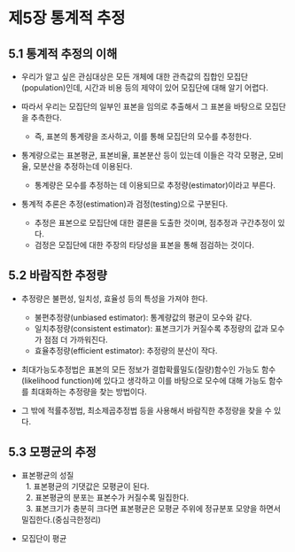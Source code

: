 # 제5장 통계적 추정

## 5.1 통계적 추정의 이해

- 우리가 알고 싶은 관심대상은 모든 개체에 대한 관측값의 집합인 모집단(population)인데, 시간과 비용 등의 제약이 있어 모집단에 대해 알기 어렵다.
- 따라서 우리는 모집단의 일부인 표본을 임의로 추출해서 그 표본을 바탕으로 모집단을 추측한다.
  - 즉, 표본의 통계량을 조사하고, 이를 통해 모집단의 모수를 추정한다.
- 통계량으로는 표본평균, 표본비율, 표본분산 등이 있는데 이들은 각각 모평균, 모비율, 모분산을 추정하는데 이용된다.
  - 통계량은 모수를 추정하는 데 이용되므로 추정량(estimator)이라고 부른다.
  
- 통계적 추론은 추정(estimation)과 검정(testing)으로 구분된다.
  - 추정은 표본으로 모집단에 대한 결론을 도출한 것이며, 점추정과 구간추정이 있다.
  - 검정은 모집단에 대한 주장의 타당성을 표본을 통해 점검하는 것이다.
  
## 5.2 바람직한 추정량

- 추정량은 불편성, 일치성, 효율성 등의 특성을 가져야 한다.
  - 불편추정량(unbiased estimator): 통계량값의 평균이 모수와 같다.
  - 일치추정량(consistent estimator): 표본크기가 커질수록 추정량의 값과 모수가 점점 더 가까워진다.
  - 효율추정량(efficient estimator): 추정량의 분산이 작다.
  
- 최대가능도추정법은 표본의 모든 정보가 결합확률밀도(질량)함수인 가능도 함수(likelihood function)에 있다고 생각하고 이를 바탕으로 모수에 대해 가능도 함수를 최대화하는 추정량을 찾는 방법이다.
- 그 밖에 적률추정법, 최소제곱추정법 등을 사용해서 바람직한 추정량을 찾을 수 있다.

## 5.3 모평균의 추정

- 표본평균의 성질  
&nbsp;&nbsp;1. 표본평균의 기댓값은 모평균이 된다.  
&nbsp;&nbsp;2. 표본평균의 분포는 표본수가 커질수록 밀집한다.  
&nbsp;&nbsp;3. 표본크기가 충분히 크다면 표본평균은 모평균 주위에 정규분포 모양을 하면서 밀집한다.(중심극한정리)

- 모집단이 평균 
